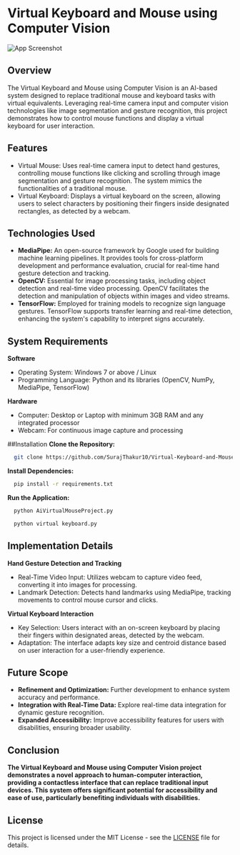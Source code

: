 
# Virtual Keyboard and Mouse using Computer Vision


![App Screenshot](https://miro.medium.com/v2/resize:fit:1100/format:webp/1*-wc57H4KMXJXZpeze0eVSQ.gif)

## Overview

The Virtual Keyboard and Mouse using Computer Vision is an AI-based system designed to replace traditional mouse and keyboard tasks with virtual equivalents. Leveraging real-time camera input and computer vision technologies like image segmentation and gesture recognition, this project demonstrates how to control mouse functions and display a virtual keyboard for user interaction.


## Features

- Virtual Mouse: Uses real-time camera input to detect hand gestures, controlling mouse functions like clicking and scrolling through image segmentation and gesture recognition. The system mimics the functionalities of a traditional mouse.
- Virtual Keyboard: Displays a virtual keyboard on the screen, allowing users to select characters by positioning their fingers inside designated rectangles, as detected by a webcam.


## Technologies Used

- **MediaPipe:** An open-source framework by Google used for building machine learning pipelines. It provides tools for cross-platform development and performance evaluation, crucial for real-time hand gesture detection and tracking.
- **OpenCV:** Essential for image processing tasks, including object detection and real-time video processing. OpenCV facilitates the detection and manipulation of objects within images and video streams.
- **TensorFlow:** Employed for training models to recognize sign language gestures. TensorFlow supports transfer learning and real-time detection, enhancing the system's capability to interpret signs accurately.


## System Requirements
**Software**
- Operating System: Windows 7 or above / Linux
- Programming Language: Python and its libraries (OpenCV, NumPy, MediaPipe, TensorFlow)

**Hardware**
- Computer: Desktop or Laptop with minimum 3GB RAM and any integrated processor
- Webcam: For continuous image capture and processing



##Installation
**Clone the Repository:**
```bash
  git clone https://github.com/SurajThakur10/Virtual-Keyboard-and-Mouse-using-Computer-Vision.git
```

**Install Dependencies:**
```bash
  pip install -r requirements.txt
```

**Run the Application:**
```bash
  python AiVirtualMouseProject.py
```

```bash
  python virtual keyboard.py
```

## Implementation Details
**Hand Gesture Detection and Tracking**

- Real-Time Video Input: Utilizes webcam to capture video feed, converting it into images for processing.
- Landmark Detection: Detects hand landmarks using MediaPipe, tracking movements to control mouse cursor and clicks.

**Virtual Keyboard Interaction**

- Key Selection: Users interact with an on-screen keyboard by placing their fingers within designated areas, detected by the webcam.
- Adaptation: The interface adapts key size and centroid distance based on user interaction for a user-friendly experience.

## Future Scope
- **Refinement and Optimization:** Further development to enhance system accuracy and performance.
- **Integration with Real-Time Data:** Explore real-time data integration for dynamic gesture recognition.
- **Expanded Accessibility:** Improve accessibility features for users with disabilities, ensuring broader usability.

## Conclusion

**The Virtual Keyboard and Mouse using Computer Vision project demonstrates a novel approach to human-computer interaction, providing a contactless interface that can replace traditional input devices. This system offers significant potential for accessibility and ease of use, particularly benefiting individuals with disabilities.**

## License

This project is licensed under the MIT License - see the [LICENSE](https://github.com/SurajThakur10/Virtual-Keyboard-and-Mouse-using-Computer-Vision/blob/master/LICENSE) file for details.



